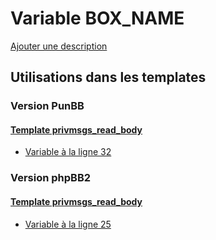 # Variable BOX_NAME
[Ajouter une description](https://fa-tvars.appspot.com/var/BOX_NAME)

## Utilisations dans les templates

### Version PunBB

#### [Template privmsgs_read_body](punbb/privmsgs_read_body.md)
* [Variable &agrave; la ligne 32](../punbb/privmsgs_read_body.tpl#L32)

### Version phpBB2

#### [Template privmsgs_read_body](subsilver/privmsgs_read_body.md)
* [Variable &agrave; la ligne 25](../subsilver/privmsgs_read_body.tpl#L25)